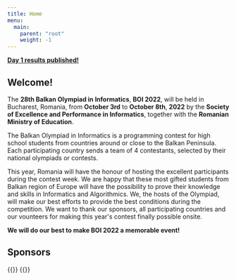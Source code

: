 ```yaml
---
title: Home
menu:
  main:
    parent: "root"
    weight: -1
---
```


<script type="application/ld+json">
{
  "@context": "https://schema.org",
  "@type": "Event",
  "name": "Balkan Olympiad in Informatics",
  "startDate": "2022-10-03",
  "endDate": "2022-10-08",
  "eventAttendanceMode": "https://schema.org/OfflineEventAttendanceMode",
  "eventStatus": "https://schema.org/EventScheduled",
  "location": {
    "@type": "Place",
    "name": "Bucharest",
    "address": {
      "@type": "PostalAddress",
      "addressLocality": "Bucharest",
      "addressCountry": "RO"
    }
  },
  "image": "https://boi2022.lbi.ro/assets/splash.png",
  "description": "The Balkan Olympiad in Informatics is a programming contest for high school students from countries around or close to the Balkan Peninsula. Each participating country sends a team of 4 contestants, selected by their national olympiads or contests.",
  "organizer": [
    {
      "@type": "Organization",
      "name": "Society of Excellence and Performance in Informatics",
      "url": "https://sepi.ro"
    },
    {
      "@type": "Organization",
      "name": "Ministry of Education",
      "url": "https://edu.ro"
    }
  ]
}
</script>

**[Day 1 results published!](/contest/results)**

## Welcome!

The **28th Balkan Olympiad in Informatics**, **BOI 2022**, will be held
in Bucharest, Romania, from **October 3rd** to **October 8th**, **2022** by the
**Society of Excellence and Performance in Informatics**, together with the
**Romanian Ministry of Education**.

The Balkan Olympiad in Informatics is a programming contest for high school
students from countries around or close to the Balkan Peninsula. Each
participating country sends a team of 4 contestants, selected by their national
olympiads or contests.

This year, Romania will have the honour of hosting the excellent participants
during the contest week. We are happy that these most gifted students from
Balkan region of Europe will have the possibility to prove their knowledge and
skills in Informatics and Algorithmics. We, the hosts of the Olympiad, will
make our best efforts to provide the best conditions during the competition.
We want to thank our sponsors, all participating countries and our vounteers
for making this year's contest finally possible onsite.

**We will do our best to make BOI 2022 a memorable event!**

<!-- ## Organisers

<div class="auto-scroll">
	<div class="movable">
		{{<images class="logo" path="assets/organisers/">}}
		{{<images class="logo" path="assets/organisers/">}}
	</div>
</div> -->

## Sponsors

<div class="auto-scroll">
	<div class="movable" style="animation-duration: 20s;">
		{{<images class="logo" path="/sponsors/*" type="logo" size="x240" >}}
		{{<images class="logo" path="/sponsors/*" type="logo" size="x240" >}}
	</div>
</div>
